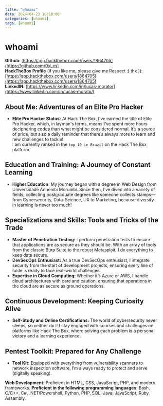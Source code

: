 ```yaml
---
title: "whoami"
date: 2024-04-23 16:10:00
categories: [whoami]
tags: [whoami]
---
```


# whoami

**Github**: [https://app.hackthebox.com/users/1864705](https://github.com/0xLcs)  
**HackTheBox Profile** (if you like me, please give me Respect :) thx )): [https://app.hackthebox.com/users/1864705](https://app.hackthebox.com/users/1864705)  
**LinkedIN**: [https://www.linkedin.com/in/lucas-morato/](https://www.linkedin.com/in/lucas-morato/)  

## About Me: Adventures of an Elite Pro Hacker
- **Elite Pro Hacker Status:** At Hack The Box, I've earned the title of Elite Pro Hacker, which, in layman's terms, means I've spent more hours deciphering codes than what might be considered normal. It’s a source of pride, but also a daily reminder that there’s always more to learn and new challenges to tackle!  
I am currently ranked in the `top 10 in Brazil` on the Hack The Box platform.

## Education and Training: A Journey of Constant Learning
- **Higher Education:** My journey began with a degree in Web Design from Universidade Anhembi Morumbi. Since then, I’ve dived into a variety of fields, collecting postgraduate degrees like someone collects stamps—from Cybersecurity, Data-Science, UX to Marketing, because diversity in learning is never too much!

## Specializations and Skills: Tools and Tricks of the Trade
- **Master of Penetration Testing:** I perform penetration tests to ensure that applications are as secure as they should be. With an array of tools from the classic Burp Suite to the robust Metasploit, I do everything to keep data secure.
- **DevSecOps Enthusiast:** As a true DevSecOps enthusiast, I integrate security from the start of development projects, ensuring every line of code is ready to face real-world challenges.
- **Expertise in Cloud Computing:** Whether it’s Azure or AWS, I handle cloud architectures with care and caution, ensuring that operations in the cloud are as secure as ground operations.

## Continuous Development: Keeping Curiosity Alive
- **Self-Study and Online Certifications:** The world of cybersecurity never sleeps, so neither do I! I stay engaged with courses and challenges on platforms like Hack The Box, where solving each problem is a personal victory and a learning experience.

## Pentest Toolkit: Prepared for Any Challenge
- **Tool Kit:** Equipped with everything from vulnerability scanners to network inspection software, I’m always ready to protect and serve (digitally speaking).

**Web Development**: Proficient in HTML, CSS, JavaScript, PHP, and modern frameworks.
**Proficient in the following programming languages**: Bash, C/C++, C#, .NET/Powershell, Python, PHP, SQL, Java, JavaScript, Ruby, Assembly.
